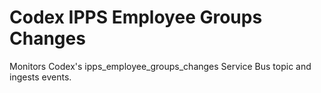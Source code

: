 # Codex IPPS Employee Groups Changes

Monitors Codex's ipps_employee_groups_changes Service Bus topic and ingests events.
